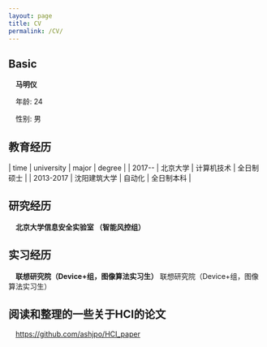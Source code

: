 ```yaml
---
layout: page
title: CV
permalink: /CV/
---
```


## Basic

&ensp;&ensp;**马明仪** 

&ensp;&ensp;年龄: 24 

&ensp;&ensp;性别: 男 

## 教育经历

|  time   | university  | major | degree |
|  2017--  | 北京大学  | 计算机技术 | 全日制硕士 |
|  2013-2017  | 沈阳建筑大学  | 自动化 | 全日制本科 |


## 研究经历

&ensp;&ensp;**北京大学信息安全实验室 （智能风控组）** 

## 实习经历

&ensp;&ensp;**联想研究院（Device+组，图像算法实习生）** 联想研究院（Device+组，图像算法实习生）

## 阅读和整理的一些关于HCI的论文
&ensp;&ensp;<https://github.com/ashjpo/HCI_paper>